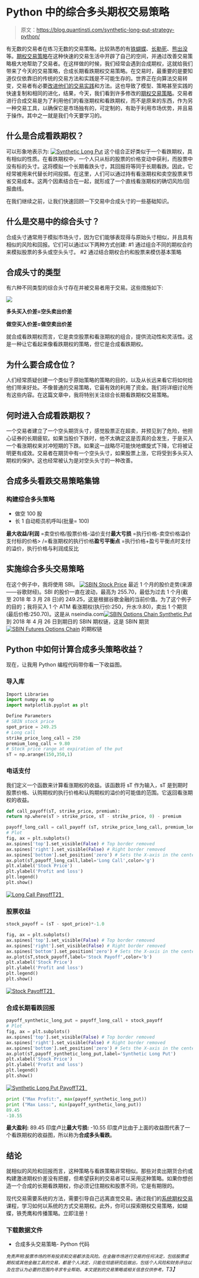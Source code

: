 # Python 中的综合多头期权交易策略

> 原文：<https://blog.quantinsti.com/synthetic-long-put-strategy-python/>

有无数的交易者在练习无数的交易策略。比较熟悉的有[铁蝴蝶](https://blog.quantinsti.com/iron-butterfly-options-trading-strategy/)、[长勒死](https://blog.quantinsti.com/long-strangle-option-strategy-in-python/)、[熊出没](https://blog.quantinsti.com/bear-spread-options-trading-strategy-in-python/)等。[期权交易策略](https://quantra.quantinsti.com/course/options-trading-strategies-python-intermediate)在这种快速的交易生活中开辟了自己的空间，并通过改善交易策略极大地帮助了交易者。在这样做的时候，我们经常会遇到合成期权，这就给我们带来了今天的交易策略，合成长期看跌期权交易策略。在交易时，最重要的是要知道仅仅依靠旧的传统的交易方法和实践是不可能生存的。世界正在向算法交易转变，交易者有必要[改进他们的交易实践](https://blog.quantinsti.com/become-better-quant/)和方法。这也导致了模型、策略甚至实践的快速复制和相同的进化，结果，今天，我们看到许多修改的[期权交易策略](https://blog.quantinsti.com/basics-options-trading/)。交易者进行合成交易是为了利用他们的看涨期权和看跌期权，而不是原来的东西，作为另一种交易工具，以确保它是市场独有的，可定制的，有助于利用市场优势，并且易于操作。其中之一就是我们今天要学习的。

## **什么是合成看跌期权？**

可以形象地表示为: [![Synthetic Long Put](img/07c7afa8bd2e66cb2546e1187a0351f4.png)](https://d1rwhvwstyk9gu.cloudfront.net/2018/07/Synthetic-Long-Put.jpg) 这个组合正好类似于一个看跌期权，具有相似的性质。在看跌期权中，一个人只从标的股票的价格变动中获利，而股票中没有标的头寸。这将模拟一个长期看跌头寸，其回报将等同于长期看跌。因此，它经常被用来代替长时间投掷。在这里，人们可以通过持有看涨期权和卖空股票来节省交易成本。这两个因素结合在一起，就形成了一个直线看涨期权的确切风险/回报曲线。

在我们继续之前，让我们快速回顾一下交易中合成头寸的一些基础知识。

## **什么是交易中的综合头寸？**

合成头寸通常用于模拟市场头寸，因为它们能够表现得与原始头寸相似，并且具有相似的风险和回报。它们可以通过以下两种方式创建:
#1 通过组合不同的期权合约来模拟股票的多头或空头头寸。
#2 通过结合期权合约和股票来模仿基本策略

## **合成头寸的类型**

有六种不同类型的综合头寸存在并被交易者用于交易。这些措施如下:

![](img/8317dc19f9e2505e985a4a47bd9417ee.png)

**多头买入价差=空头卖出价差**

**做空买入价差=做空卖出价差**

就合成看跌期权而言，它是卖空股票和看涨期权的组合，提供流动性和灵活性。这是一种让它看起来像看跌期权的策略，但它是合成看跌期权。

## **为什么要合成仓位？**

人们经常质疑创建一个类似于原始策略的策略的目的，以及从长远来看它将如何给他们带来好处。不像普通的交易策略，它最有效的利用了资金。我们将详细讨论所有这些内容。在这篇文章中，我将特别关注综合长期看跌期权交易策略。

## 何时进入合成看跌期权？

一个交易者建立了一个空头期货头寸，感觉股票正在超卖，并预见到了危险，他担心证券的长期疲软。如果当股价下跌时，他不太确定这是否真的会发生，于是买入一个看涨期权来对冲短期的下跌。如果这一战略尽可能快地螺旋式下降，它将被证明更有成效。交易者在期货中有一个空头头寸，如果股票上涨，它将受到多头买入期权的保护。这也经常被认为是对空头头寸的一种改善。

## **合成多头看跌交易策略集锦**

### **构建综合多头策略**

*   做空 100 股
*   长 1 自动柜员机呼叫(批量= 100)

**最大收益/利润** =卖空价格/股票价格-溢价支付**最大亏损** =执行价格-卖空价格溢价支付标的价格> /=看涨期权的执行价格**盈亏平衡点** =执行价格+盈亏平衡点时支付的溢价，执行价格与利润成反比

## **实施综合多头交易策略**

在这个例子中，我将使用 SBI。 [![SBIN Stock Price](img/af49277f719445f2f60ad519898929ad.png)](https://d1rwhvwstyk9gu.cloudfront.net/2018/07/SBIN-Stock-Price.png) 最近 1 个月的股价走势(来源——谷歌财经)。SBI 的股价一直在波动，最高为 255.70，最低为过去 1 个月(截至 2018 年 3 月 28 日)的 249.25，这是根据谷歌金融的当前价值。为了这个例子的目的；我将买入 1 个 ATM 看涨期权(执行价:250，升水:9.80)，卖出 1 个期货(最后价格:250.70)。这是从 nseindia.com[![SBIN Options Chain Synthetic Put](img/60a9443c5b27163ed1ba79549eca3ae5.png)](https://d1rwhvwstyk9gu.cloudfront.net/2018/07/SBIN-Options-Chain-Synthetic-Put.png)到 2018 年 4 月 26 日到期日的 SBIN 期权链，这是 SBIN 期货 [![SBIN Futures Options Chain](img/f105c1de7fa1df07121258d9d7be12d5.png)](https://d1rwhvwstyk9gu.cloudfront.net/2018/07/SBIN-Futures-Options-Chain.png) 的期权链

## **Python 中如何计算合成多头策略收益？**

现在，让我用 Python 编程代码带你看一下收益图。

### **导入库**

```py
Import Libraries
import numpy as np
import matplotlib.pyplot as plt
```

```py
Define Parameters
# SBIN stock price
spot_price = 249.25
# Long call
strike_price_long_call = 250
premium_long_call = 9.80
# Stock price range at expiration of the put
sT = np.arange(150,350,1)
```

### **电话支付**

我们定义一个函数来计算看涨期权的收益。该函数将 sT 作为输入，sT 是到期时股票价格、认购期权的执行价格和认购期权的溢价的可能值的范围。它返回看涨期权的收益。

```py
def call_payoff(sT, strike_price, premium):
return np.where(sT > strike_price, sT - strike_price, 0) - premium

payoff_long_call = call_payoff (sT, strike_price_long_call, premium_long_call)
# Plot
fig, ax = plt.subplots()
ax.spines['top'].set_visible(False) # Top border removed
ax.spines['right'].set_visible(False) # Right border removed
ax.spines['bottom'].set_position('zero') # Sets the X-axis in the center
ax.plot(sT,payoff_long_call,label='Long Call',color='g')
plt.xlabel('Stock Price')
plt.ylabel('Profit and loss')
plt.legend()
plt.show()
```

[![Long Call Payoff](img/9e6ab04d90d4cefe472e14bf6ada45d7.png)T2】](https://d1rwhvwstyk9gu.cloudfront.net/2018/07/Long-Call-Payoff.png)

### **股票收益**

```py
stock_payoff = (sT - spot_price)*-1.0

fig, ax = plt.subplots()
ax.spines['top'].set_visible(False) # Top border removed
ax.spines['right'].set_visible(False) # Right border removed
ax.spines['bottom'].set_position('zero') # Sets the X-axis in the center
ax.plot(sT,stock_payoff,label='Stock Payoff',color='b')
plt.xlabel('Stock Price')
plt.ylabel('Profit and loss')
plt.legend()
plt.show()
```

[![Stock Payoff](img/5ae50a6a7428c10dd9ea36c9e58f2f14.png)T2】](https://d1rwhvwstyk9gu.cloudfront.net/2018/07/Stock-Payoff.png)

### **合成长期看跌回报**

```py
payoff_synthetic_long_put = payoff_long_call + stock_payoff
# Plot
fig, ax = plt.subplots()
ax.spines['top'].set_visible(False) # Top border removed
ax.spines['right'].set_visible(False) # Right border removed
ax.spines['bottom'].set_position('zero') # Sets the X-axis in the center
ax.plot(sT,payoff_synthetic_long_put,label='Synthetic Long Put')
plt.xlabel('Stock Price')
plt.ylabel('Profit and loss')
plt.legend()
plt.show()
```

[![Synthetic Long Put Payoff](img/8275abd5990fb1ba59eafec0d1a15ee3.png)T2】](https://d1rwhvwstyk9gu.cloudfront.net/2018/07/Synthetic-Long-Put-Payoff.png)

```py
print ("Max Profit:", max(payoff_synthetic_long_put))
print ("Max Loss:", min(payoff_synthetic_long_put))
89.45
-10.55
```

**最大盈利:** 89.45 印度卢比**最大亏损:** -10.55 印度卢比由于上面的收益图代表了一个看跌期权的收益图，所以称为**合成多头看跌**。

## **结论**

就相似的风险和回报而言，这种策略与看跌策略非常相似。那些对卖出期货合约或构建激进期权价差没有把握，但希望获利的交易者可以采用这种策略。如果你想创造一个合成的长期看跌期权，你必须记住期权和股票不同，它是有期限的。

现代交易需要系统的方法，需要引导自己远离直觉交易。通过我们的[系统期权交易](https://quantra.quantinsti.com/course/systematic-options-trading)课程，学习如何以系统的方式交易期权。此外，你可以探索期权交易策略，如蝴蝶，铁秃鹰和传播策略。立即注册！

### **下载数据文件**

*   合成多头交易策略- Python 代码

*<small>免责声明:股票市场的所有投资和交易都涉及风险。在金融市场进行交易的任何决定，包括股票或期权或其他金融工具的交易，都是个人决定，只能在彻底研究后做出，包括个人风险和财务评估以及在您认为必要的范围内寻求专业帮助。本文提到的交易策略或相关信息仅供参考。</small>T3】*
